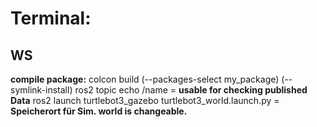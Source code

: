 # Terminal:
## WS
**compile package:** colcon build (--packages-select my_package) (--symlink-install)
ros2 topic echo /name = **usable for checking published Data**
ros2 launch turtlebot3_gazebo turtlebot3_world.launch.py = **Speicherort für Sim. world is changeable.**
